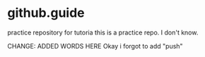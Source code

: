 # github.guide
practice repository for tutoria
this is a practice repo. I don't know. 

CHANGE: ADDED WORDS HERE
Okay i forgot to add "push"